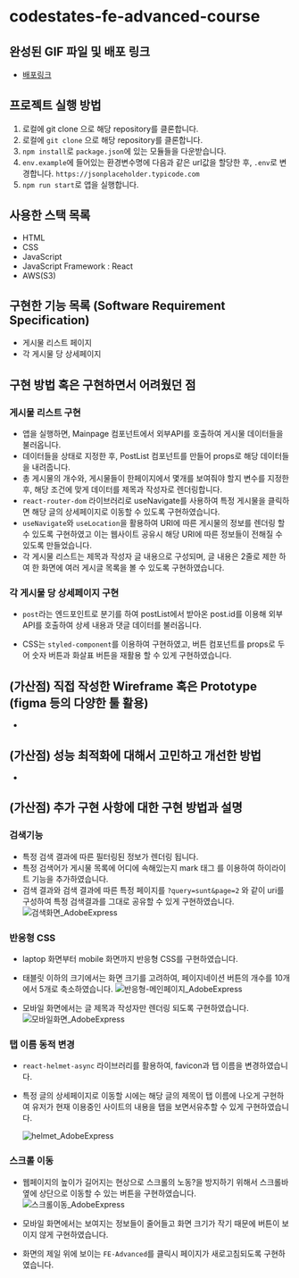 # codestates-fe-advanced-course

## 완성된 GIF 파일 및 배포 링크

- [배포링크](http://fe-advanced-robin14dev.s3-website.ap-northeast-2.amazonaws.com/)

## 프로젝트 실행 방법

1. 로컬에 git clone 으로 해당 repository를 클론합니다.
1. 로컬에 `git clone` 으로 해당 repository를 클론합니다.
2. `npm install`로 `package.json`에 있는 모듈들을 다운받습니다.
3. `env.example`에 들어있는 환경변수명에 다음과 같은 url값을 할당한 후, `.env`로 변경합니다.
   `https://jsonplaceholder.typicode.com`
4. `npm run start`로 앱을 실행합니다.

## 사용한 스택 목록

- HTML
- CSS
- JavaScript
- JavaScript Framework : React
- AWS(S3)

## 구현한 기능 목록 (Software Requirement Specification)

- 게시물 리스트 페이지
- 각 게시물 당 상세페이지

## 구현 방법 혹은 구현하면서 어려웠던 점

### 게시물 리스트 구현

- 앱을 실행하면, Mainpage 컴포넌트에서 외부API를 호출하여 게시물 데이터들을 불러옵니다.
- 데이터들을 상태로 지정한 후, PostList 컴포넌트를 만들어 props로 해당 데이터들을 내려줍니다.
- 총 게시물의 개수와, 게시물들이 한페이지에서 몇개를 보여줘야 할지 변수를 지정한 후, 해당 조건에 맞게 데이터를 제목과 작성자로 렌더링합니다.
- `react-router-dom` 라이브러리로 useNavigate를 사용하여 특정 게시물을 클릭하면 해당 글의 상세페이지로 이동할 수 있도록 구현하였습니다.
- `useNavigate`와 `useLocation`을 활용하여 URI에 따른 게시물의 정보를 렌더링 할 수 있도록 구현하였고 이는 웹사이트 공유시 해당 URI에 따른
  정보들이 전해질 수 있도록 만들었습니다.
- 각 게시물 리스트는 제목과 작성자 글 내용으로 구성되며, 글 내용은 2줄로 제한 하여 한 화면에 여러 게시글 목록을 볼 수 있도록 구현하였습니다.

### 각 게시물 당 상세페이지 구현

- `post`라는 엔드포인트로 분기를 하여 postList에서 받아온 post.id를 이용해 외부API를 호출하여 상세 내용과 댓글 데이터를 불러옵니다.

- CSS는 `styled-component`를 이용하여 구현하였고, 버튼 컴포넌트를 props로 두어 숫자 버튼과 화살표 버튼을 재활용 할 수 있게 구현하였습니다.

##

## (가산점) 직접 작성한 Wireframe 혹은 Prototype (figma 등의 다양한 툴 활용)

-

## (가산점) 성능 최적화에 대해서 고민하고 개선한 방법

-

## (가산점) 추가 구현 사항에 대한 구현 방법과 설명

### 검색기능

- 특정 검색 결과에 따른 필터링된 정보가 렌더링 됩니다.
- 특정 검색어가 게시물 목록에 어디에 속해있는지 mark 태그 를 이용하여 하이라이트 기능을 추가하였습니다.
- 검색 결과와 검색 결과에 따른 특정 페이지를 `?query=sunt&page=2` 와 같이 uri를 구성하여
  특정 검색결과를 그대로 공유할 수 있게 구현하였습니다.
  ![검색화면_AdobeExpress](https://user-images.githubusercontent.com/95751232/183073760-95a42657-8808-498f-806b-094256a4b782.gif)

### 반응형 CSS

- laptop 화면부터 mobile 화면까지 반응형 CSS를 구현하였습니다.
- 태블릿 이하의 크기에서는 화면 크기를 고려하여, 페이지네이션 버튼의 개수를 10개에서 5개로 축소하였습니다.
  ![반응형-메인페이지_AdobeExpress](https://user-images.githubusercontent.com/95751232/183074897-ddbc4dac-4d00-4681-a0c5-6250b2f5917c.gif)

- 모바일 화면에서는 글 제목과 작성자만 렌더링 되도록 구현하였습니다.
  ![모바일화면_AdobeExpress](https://user-images.githubusercontent.com/95751232/183074160-0a370fda-935a-4635-816c-f24d930a75fa.gif)

### 탭 이름 동적 변경

- `react-helmet-async` 라이브러리를 활용하여, favicon과 탭 이름을 변경하였습니다.
- 특정 글의 상세페이지로 이동할 시에는 해당 글의 제목이 탭 이름에 나오게 구현하여 유저가 현재 이용중인 사이트의 내용을 탭을 보면서유추할 수 있게 구현하였습니다.

  ![helmet_AdobeExpress](https://user-images.githubusercontent.com/95751232/183076027-56bde2db-14b5-4674-a4d0-70b7b21d7699.gif)

### 스크롤 이동

- 웹페이지의 높이가 길어지는 현상으로 스크롤의 노동?을 방지하기 위해서 스크롤바 옆에 상단으로 이동할 수 있는 버튼을 구현하였습니다.
  ![스크롤이동_AdobeExpress](https://user-images.githubusercontent.com/95751232/183076587-1cf7dc1d-7a24-44fc-80bb-93da61478301.gif)
- 모바일 화면에서는 보여지는 정보들이 줄어들고 화면 크기가 작기 때문에 버튼이 보이지 않게 구현하였습니다.

- 화면의 제일 위에 보이는 `FE-Advanced`를 클릭시 페이지가 새로고침되도록 구현하였습니다.

